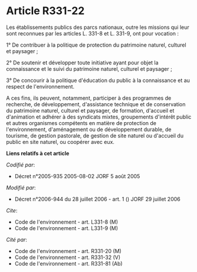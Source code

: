 # Article R331-22

Les établissements publics des parcs nationaux, outre les missions qui leur sont reconnues par les articles L. 331-8 et L.
331-9, ont pour vocation :

1° De contribuer à la politique de protection du patrimoine naturel, culturel et paysager ;

2° De soutenir et développer toute initiative ayant pour objet la connaissance et le suivi du patrimoine naturel, culturel et
paysager ;

3° De concourir à la politique d'éducation du public à la connaissance et au respect de l'environnement.

A ces fins, ils peuvent, notamment, participer à des programmes de recherche, de développement, d'assistance technique et de
conservation du patrimoine naturel, culturel et paysager, de formation, d'accueil et d'animation et adhérer à des syndicats
mixtes, groupements d'intérêt public et autres organismes compétents en matière de protection de l'environnement,
d'aménagement ou de développement durable, de tourisme, de gestion pastorale, de gestion de site naturel ou d'accueil du
public en site naturel, ou coopérer avec eux.

**Liens relatifs à cet article**

_Codifié par_:

  - Décret n°2005-935 2005-08-02 JORF 5 août 2005

_Modifié par_:

  - Décret n°2006-944 du 28 juillet 2006 - art. 1 () JORF 29 juillet 2006

_Cite_:

  - Code de l'environnement - art. L331-8 (M)
  - Code de l'environnement - art. L331-9 (M)

_Cité par_:

  - Code de l'environnement - art. R331-20 (M)
  - Code de l'environnement - art. R331-32 (V)
  - Code de l'environnement - art. R331-81 (Ab)
